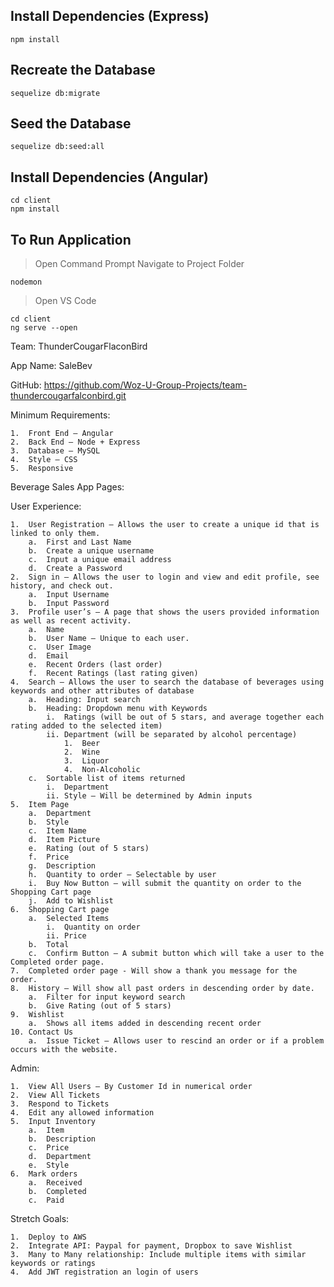 ## Install Dependencies (Express)
```
npm install
```
## Recreate the Database
```
sequelize db:migrate
```
## Seed the Database
```
sequelize db:seed:all
```
## Install Dependencies (Angular)
```
cd client
npm install
```
## To Run Application
> Open Command Prompt
> Navigate to Project Folder
```
nodemon
```
> Open VS Code
```
cd client
ng serve --open
```

Team: ThunderCougarFlaconBird

App Name: SaleBev

GitHub: https://github.com/Woz-U-Group-Projects/team-thundercougarfalconbird.git

Minimum Requirements:

    1.	Front End – Angular
    2.	Back End – Node + Express
    3.	Database – MySQL
    4.	Style – CSS
    5.	Responsive
    
Beverage Sales App Pages:

User Experience:

    1.	User Registration – Allows the user to create a unique id that is linked to only them.
        a.	First and Last Name
        b.	Create a unique username
        c.	Input a unique email address
        d.	Create a Password
    2.	Sign in – Allows the user to login and view and edit profile, see history, and check out.
        a.	Input Username
        b.	Input Password
    3.	Profile user’s – A page that shows the users provided information as well as recent activity.
        a.	Name
        b.	User Name – Unique to each user.
        c.	User Image
        d.	Email
        e.	Recent Orders (last order)
        f.	Recent Ratings (last rating given)
    4.	Search – Allows the user to search the database of beverages using keywords and other attributes of database 
        a.	Heading: Input search
        b.	Heading: Dropdown menu with Keywords
            i.	Ratings (will be out of 5 stars, and average together each rating added to the selected item)
            ii.	Department (will be separated by alcohol percentage)
                1.	Beer
                2.	Wine
                3.	Liquor
                4.	Non-Alcoholic
        c.	Sortable list of items returned
            i.	Department
            ii.	Style – Will be determined by Admin inputs
    5.	Item Page
        a.	Department
        b.	Style
        c.	Item Name
        d.	Item Picture
        e.	Rating (out of 5 stars)
        f.	Price
        g.	Description
        h.	Quantity to order – Selectable by user
        i.	Buy Now Button – will submit the quantity on order to the Shopping Cart page
        j.	Add to Wishlist
    6.	Shopping Cart page
        a.	Selected Items
            i.	Quantity on order
            ii.	Price
        b.	Total 
        c.	Confirm Button – A submit button which will take a user to the Completed order page. 
    7.	Completed order page - Will show a thank you message for the order.
    8.	History – Will show all past orders in descending order by date.
        a.	Filter for input keyword search
        b.	Give Rating (out of 5 stars)
    9.	Wishlist
        a.	Shows all items added in descending recent order
    10.	Contact Us
        a.	Issue Ticket – Allows user to rescind an order or if a problem occurs with the website.
        
Admin:

    1.	View All Users – By Customer Id in numerical order
    2.	View All Tickets
    3.	Respond to Tickets 
    4.	Edit any allowed information
    5.	Input Inventory
        a.	Item
        b.	Description
        c.	Price
        d.	Department
        e.	Style
    6.	Mark orders
        a.	Received
        b.	Completed
        c.	Paid
        
Stretch Goals:

    1.	Deploy to AWS
    2.	Integrate API: Paypal for payment, Dropbox to save Wishlist
    3.	Many to Many relationship: Include multiple items with similar keywords or ratings
    4.	Add JWT registration an login of users

